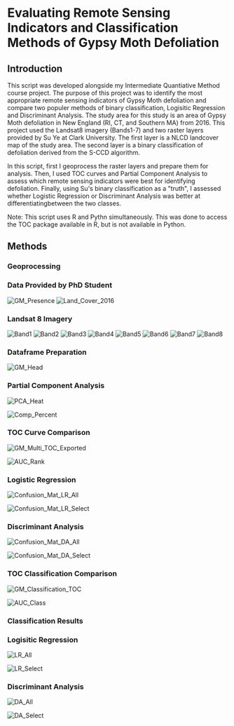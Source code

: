 # Evaluating Remote Sensing Indicators and Classification Methods of Gypsy Moth Defoliation
## Introduction

This script was developed alongside my Intermediate Quantiative Method course project.
The purpose of this project was to identify the most appropriate remote sensing indicators of Gypsy Moth defoliation and
compare two populer methods of binary classification, Logisitic Regression and Discriminant Analysis. The study area
for this study is an area of Gypsy Moth defoliation in New England (RI, CT, and Southern MA) from 2016. 
This project used the Landsat8 imagery (Bands1-7) and two raster layers provided by Su Ye at Clark University. The first layer is a NLCD
landcover map of the study area. The second layer is a binary classification of defoliation derived from the S-CCD algorithm.

In this script, first I geoprocess the raster layers and prepare them for analysis. Then, I used TOC curves and Partial
Component Analysis to assess which remote sensing indicators were best for identifying defoliation. Finally, using Su's
binary classification as a "truth", I assessed whether Logistic Regression or Discriminant Analysis was better at
differentiatingbetween the two classes.

Note: This script uses R and Pythn simultaneously. This was done to access the TOC package available in R, but is not
available in Python.

## Methods
### Geoprocessing

### Data Provided by PhD Student

![GM_Presence](https://user-images.githubusercontent.com/54719919/88695207-8ec05b00-d0cf-11ea-9677-c02417a57d3c.png)
![Land_Cover_2016](https://user-images.githubusercontent.com/54719919/88695208-8ec05b00-d0cf-11ea-8082-d962d5462edb.png)

### Landsat 8 Imagery

![Band1](https://user-images.githubusercontent.com/54719919/88695193-8d8f2e00-d0cf-11ea-8da8-7b1d400c459b.png)
![Band2](https://user-images.githubusercontent.com/54719919/88695194-8d8f2e00-d0cf-11ea-9aaa-d62ddd7ae751.png)
![Band3](https://user-images.githubusercontent.com/54719919/88695195-8e27c480-d0cf-11ea-94b3-182b0e430ac4.png)
![Band4](https://user-images.githubusercontent.com/54719919/88695198-8e27c480-d0cf-11ea-94d1-407aa6f9cd6e.png)
![Band5](https://user-images.githubusercontent.com/54719919/88695201-8e27c480-d0cf-11ea-8c79-bd3b8bd21ac1.png)
![Band6](https://user-images.githubusercontent.com/54719919/88695203-8ec05b00-d0cf-11ea-8411-997c1f0338cd.png)
![Band7](https://user-images.githubusercontent.com/54719919/88695204-8ec05b00-d0cf-11ea-8ca2-b720f22d5cf4.png)
![Band8](https://user-images.githubusercontent.com/54719919/88695322-b9121880-d0cf-11ea-8bee-4daf7258e4cc.png)

### Dataframe Preparation
![GM_Head](https://user-images.githubusercontent.com/54719919/88701222-b87d8000-d0d7-11ea-91c2-7414fea796cf.png)

### Partial Component Analysis
![PCA_Heat](https://user-images.githubusercontent.com/54719919/88841294-c00e5900-d1ab-11ea-9563-00ea97a2be04.jpeg)

![Comp_Percent](https://user-images.githubusercontent.com/54719919/88841146-82113500-d1ab-11ea-9cfb-a37f4a770281.png)

### TOC Curve Comparison
![GM_Multi_TOC_Exported](https://user-images.githubusercontent.com/54719919/88701195-b3203580-d0d7-11ea-8139-420cbb8989a5.png)

![AUC_Rank](https://user-images.githubusercontent.com/54719919/88841144-81789e80-d1ab-11ea-860a-82ed29902193.png)

### Logistic Regression
![Confusion_Mat_LR_All](https://user-images.githubusercontent.com/54719919/89051032-a2fb9680-d321-11ea-81fd-e156f03d85d4.png)

![Confusion_Mat_LR_Select](https://user-images.githubusercontent.com/54719919/89051033-a2fb9680-d321-11ea-86ef-662a204bb0f2.png)

### Discriminant Analysis
![Confusion_Mat_DA_All](https://user-images.githubusercontent.com/54719919/89051029-a2630000-d321-11ea-8af3-6014d248ae1a.png)

![Confusion_Mat_DA_Select](https://user-images.githubusercontent.com/54719919/89051031-a2630000-d321-11ea-8b5b-5922f38d461f.png)

### TOC Classification Comparison
![GM_Classification_TOC](https://user-images.githubusercontent.com/54719919/89054040-24552800-d326-11ea-8f3c-cd92669c907b.jpg)

![AUC_Class](https://user-images.githubusercontent.com/54719919/89054027-1d2e1a00-d326-11ea-9674-d8d08d81ab3e.png)

### Classification Results
### Logisitic Regression

![LR_All](https://user-images.githubusercontent.com/54719919/89191212-9a4ccf80-d570-11ea-885f-b7b7fcdb16ba.png)

![LR_Select](https://user-images.githubusercontent.com/54719919/89191223-9d47c000-d570-11ea-8a41-3bb06472b94d.png)

### Discriminant Analysis

![DA_All](https://user-images.githubusercontent.com/54719919/89191194-93be5800-d570-11ea-86e5-b98ee578d2a2.png)

![DA_Select](https://user-images.githubusercontent.com/54719919/89191202-9751df00-d570-11ea-9443-3cfd03e03326.png)

